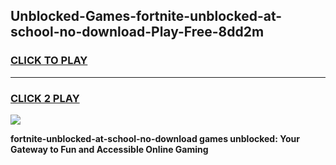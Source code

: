 
## Unblocked-Games-fortnite-unblocked-at-school-no-download-Play-Free-8dd2m
<h3>
<a href="https://premium76.site?title=fortnite-unblocked-at-school-no-download&ref=23A">CLICK TO PLAY</a></h3>
<hr>

<h3>
<a href="https://premium76.site?title=fortnite-unblocked-at-school-no-download&ref=23A">CLICK 2 PLAY</a>
  
</h3>

<a href="https://premium76.site?title=fortnite-unblocked-at-school-no-download&ref=23A"><img src="https://clearcache.store/games.png"></a>


**fortnite-unblocked-at-school-no-download games unblocked: Your Gateway to Fun and Accessible Online Gaming**
